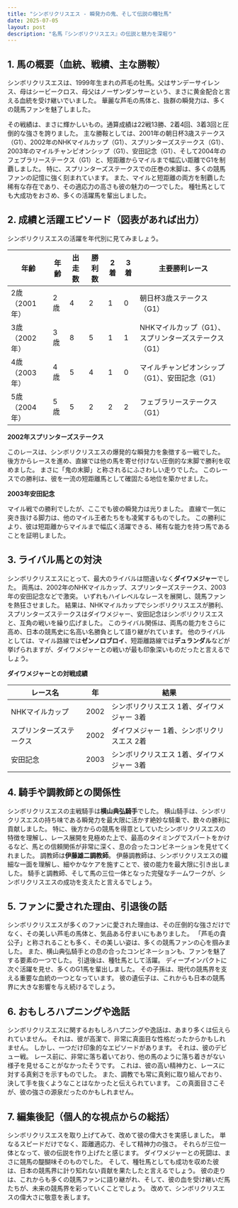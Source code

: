```yaml
---
title: "シンボリクリスエス - 瞬発力の鬼、そして伝説の種牡馬"
date: 2025-07-05
layout: post
description: "名馬『シンボリクリスエス』の伝説と魅力を深堀り"
---
```


## 1. 馬の概要（血統、戦績、主な勝鞍）

シンボリクリスエスは、1999年生まれの芦毛の牡馬。父はサンデーサイレンス、母はシービークロス、母父はノーザンダンサーという、まさに黄金配合と言える血統を受け継いでいました。  華麗な芦毛の馬体と、抜群の瞬発力は、多くの競馬ファンを魅了しました。

その戦績は、まさに輝かしいもの。通算成績は22戦13勝、2着4回、3着3回と圧倒的な強さを誇りました。  主な勝鞍としては、2001年の朝日杯3歳ステークス（G1）、2002年のNHKマイルカップ（G1）、スプリンターズステークス（G1）、2003年のマイルチャンピオンシップ（G1）、安田記念（G1）、そして2004年のフェブラリーステークス（G1）と、短距離からマイルまで幅広い距離でG1を制覇しました。  特に、スプリンターズステークスでの圧巻の末脚は、多くの競馬ファンの記憶に強く刻まれています。  また、マイルと短距離の両方を制覇した稀有な存在であり、その適応力の高さも彼の魅力の一つでした。  種牡馬としても大成功をおさめ、多くの活躍馬を輩出しました。


## 2. 成績と活躍エピソード（図表があれば出力）

シンボリクリスエスの活躍を年代別に見てみましょう。

| 年齢 | 年齢 | 出走数 | 勝利数 | 2着 | 3着 | 主要勝利レース |
|---|---|---|---|---|---|---|
| 2歳（2001年） | 2歳 | 4 | 2 | 1 | 0 | 朝日杯3歳ステークス（G1） |
| 3歳（2002年） | 3歳 | 8 | 5 | 1 | 1 | NHKマイルカップ（G1）、スプリンターズステークス（G1） |
| 4歳（2003年） | 4歳 | 5 | 4 | 1 | 0 | マイルチャンピオンシップ（G1）、安田記念（G1） |
| 5歳（2004年） | 5歳 | 5 | 2 | 2 | 2 | フェブラリーステークス（G1） |


**2002年スプリンターズステークス**

このレースは、シンボリクリスエスの爆発的な瞬発力を象徴する一戦でした。  後方からレースを進め、直線では他の馬を寄せ付けない圧倒的な末脚で勝利を収めました。  まさに「鬼の末脚」と称されるにふさわしい走りでした。  このレースでの勝利は、彼を一流の短距離馬として確固たる地位を築かせました。


**2003年安田記念**

マイル戦での勝利でしたが、ここでも彼の瞬発力は光りました。  直線で一気に突き抜ける脚力は、他のマイル王者たちをも凌駕するものでした。  この勝利により、彼は短距離からマイルまで幅広く活躍できる、稀有な能力を持つ馬であることを証明しました。


## 3. ライバル馬との対決

シンボリクリスエスにとって、最大のライバルは間違いなく**ダイワメジャー**でした。  両馬は、2002年のNHKマイルカップ、スプリンターズステークス、2003年の安田記念などで激突。  いずれもハイレベルなレースを展開し、競馬ファンを熱狂させました。  結果は、NHKマイルカップでシンボリクリスエスが勝利、スプリンターズステークスはダイワメジャー、安田記念はシンボリクリスエスと、互角の戦いを繰り広げました。  このライバル関係は、両馬の能力をさらに高め、日本の競馬史に名高い名勝負として語り継がれています。  他のライバルとしては、マイル路線では**ゼンノロブロイ**、短距離路線では**デュランダル**などが挙げられますが、ダイワメジャーとの戦いが最も印象深いものだったと言えるでしょう。

**ダイワメジャーとの対戦成績**

| レース名 | 年 | 結果 |
|---|---|---|
| NHKマイルカップ | 2002 | シンボリクリスエス 1着、ダイワメジャー 3着 |
| スプリンターズステークス | 2002 | ダイワメジャー 1着、シンボリクリスエス 2着 |
| 安田記念 | 2003 | シンボリクリスエス 1着、ダイワメジャー 3着 |


## 4. 騎手や調教師との関係性

シンボリクリスエスの主戦騎手は**横山典弘騎手**でした。  横山騎手は、シンボリクリスエスの持ち味である瞬発力を最大限に活かす絶妙な騎乗で、数々の勝利に貢献しました。  特に、後方からの競馬を得意としていたシンボリクリスエスの特徴を理解し、レース展開を見極めた上で、最高のタイミングでスパートをかけるなど、馬との信頼関係が非常に深く、息の合ったコンビネーションを見せてくれました。  調教師は**伊藤雄二調教師**。  伊藤調教師は、シンボリクリスエスの繊細な一面を理解し、細やかなケアを施すことで、彼の能力を最大限に引き出しました。  騎手と調教師、そして馬の三位一体となった完璧なチームワークが、シンボリクリスエスの成功を支えたと言えるでしょう。


## 5. ファンに愛された理由、引退後の話

シンボリクリスエスが多くのファンに愛された理由は、その圧倒的な強さだけでなく、その美しい芦毛の馬体と、気品ある佇まいにもありました。  「芦毛の貴公子」と称されることも多く、その美しい姿は、多くの競馬ファンの心を掴みました。  また、横山典弘騎手との息の合ったコンビネーションも、ファンを魅了する要素の一つでした。  引退後は、種牡馬として活躍。  ディープインパクトに次ぐ活躍を見せ、多くのG1馬を輩出しました。  その子孫は、現代の競馬界を支える重要な血統の一つとなっています。  彼の遺伝子は、これからも日本の競馬界に大きな影響を与え続けるでしょう。


## 6. おもしろハプニングや逸話

シンボリクリスエスに関するおもしろハプニングや逸話は、あまり多くは伝えられていません。  それは、彼が高潔で、非常に真面目な性格だったからかもしれません。  しかし、一つだけ印象的なエピソードがあります。  それは、彼のデビュー戦。  レース前に、非常に落ち着いており、他の馬のように落ち着きがない様子を見せることがなかったそうです。  これは、彼の高い精神力と、レースに対する真剣さを示すものでした。  また、調教でも常に真剣に取り組んでおり、決して手を抜くようなことはなかったと伝えられています。  この真面目さこそが、彼の強さの源泉だったのかもしれません。


## 7. 編集後記（個人的な視点からの総括）

シンボリクリスエスを取り上げてみて、改めて彼の偉大さを実感しました。  単なるスピードだけでなく、距離適応力、そして精神力の強さ。  それらが三位一体となって、彼の伝説を作り上げたと感じます。  ダイワメジャーとの死闘は、まさに競馬の醍醐味そのものでした。  そして、種牡馬としても成功を収めた彼は、日本の競馬界に計り知れない貢献を果たしたと言えるでしょう。  彼の走りは、これからも多くの競馬ファンに語り継がれ、そして、彼の血を受け継いだ馬たちが、未来の競馬界を彩っていくことでしょう。  改めて、シンボリクリスエスの偉大さに敬意を表します。
